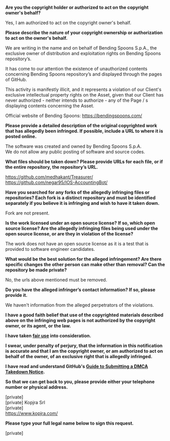 **Are you the copyright holder or authorized to act on the copyright owner's behalf?**

Yes, I am authorized to act on the copyright owner's behalf.

**Please describe the nature of your copyright ownership or authorization to act on the owner's behalf.**

We are writing in the name and on behalf of Bending Spoons S.p.A., the exclusive owner of distribution and exploitation rights on Bending Spoons repository’s.

It has come to our attention the existence of unauthorized contents concerning Bending Spoons repository’s and displayed through the pages of GitHub.

This activity is manifestly illicit, and it represents a violation of our Client's exclusive intellectual property rights on the Asset, given that our Client has never authorized - neither intends to authorize - any of the Page / s displaying contents concerning the Asset.

Official website of Bending Spoons: https://bendingspoons.com/

**Please provide a detailed description of the original copyrighted work that has allegedly been infringed. If possible, include a URL to where it is posted online.**

The software was created and owned by Bending Spoons S.p.A.  
We do not allow any public posting of software and source codes.

**What files should be taken down? Please provide URLs for each file, or if the entire repository, the repository’s URL.**

https://github.com/medhakant/Treasurer/  
https://github.com/negar95/IOS-AccountingBot/

**Have you searched for any forks of the allegedly infringing files or repositories? Each fork is a distinct repository and must be identified separately if you believe it is infringing and wish to have it taken down.**
  
Fork are not present.

**Is the work licensed under an open source license? If so, which open source license? Are the allegedly infringing files being used under the open source license, or are they in violation of the license?**  

The work does not have an open source license as it is a test that is provided to software engineer candidates.

**What would be the best solution for the alleged infringement? Are there specific changes the other person can make other than removal? Can the repository be made private?**

No, the urls above mentioned must be removed.  

**Do you have the alleged infringer’s contact information? If so, please provide it.**

We haven't information from the alleged perpetrators of the violations.  

**I have a good faith belief that use of the copyrighted materials described above on the infringing web pages is not authorized by the copyright owner, or its agent, or the law.**

**I have taken <a href="https://www.lumendatabase.org/topics/22">fair use</a> into consideration.**

**I swear, under penalty of perjury, that the information in this notification is accurate and that I am the copyright owner, or am authorized to act on behalf of the owner, of an exclusive right that is allegedly infringed.**

**I have read and understand GitHub's <a href="https://docs.github.com/articles/guide-to-submitting-a-dmca-takedown-notice/">Guide to Submitting a DMCA Takedown Notice</a>.**

**So that we can get back to you, please provide either your telephone number or physical address.**

[private]  
[private] Kopjra Srl  
[private]  
https://www.kopjra.com/

**Please type your full legal name below to sign this request.**

[private]  
